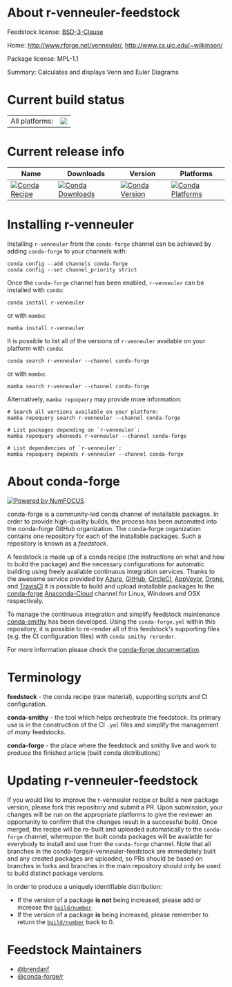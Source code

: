 About r-venneuler-feedstock
===========================

Feedstock license: [BSD-3-Clause](https://github.com/conda-forge/r-venneuler-feedstock/blob/main/LICENSE.txt)

Home: http://www.rforge.net/venneuler/, http://www.cs.uic.edu/~wilkinson/

Package license: MPL-1.1

Summary: Calculates and displays Venn and Euler Diagrams

Current build status
====================


<table><tr><td>All platforms:</td>
    <td>
      <a href="https://dev.azure.com/conda-forge/feedstock-builds/_build/latest?definitionId=10774&branchName=main">
        <img src="https://dev.azure.com/conda-forge/feedstock-builds/_apis/build/status/r-venneuler-feedstock?branchName=main">
      </a>
    </td>
  </tr>
</table>

Current release info
====================

| Name | Downloads | Version | Platforms |
| --- | --- | --- | --- |
| [![Conda Recipe](https://img.shields.io/badge/recipe-r--venneuler-green.svg)](https://anaconda.org/conda-forge/r-venneuler) | [![Conda Downloads](https://img.shields.io/conda/dn/conda-forge/r-venneuler.svg)](https://anaconda.org/conda-forge/r-venneuler) | [![Conda Version](https://img.shields.io/conda/vn/conda-forge/r-venneuler.svg)](https://anaconda.org/conda-forge/r-venneuler) | [![Conda Platforms](https://img.shields.io/conda/pn/conda-forge/r-venneuler.svg)](https://anaconda.org/conda-forge/r-venneuler) |

Installing r-venneuler
======================

Installing `r-venneuler` from the `conda-forge` channel can be achieved by adding `conda-forge` to your channels with:

```
conda config --add channels conda-forge
conda config --set channel_priority strict
```

Once the `conda-forge` channel has been enabled, `r-venneuler` can be installed with `conda`:

```
conda install r-venneuler
```

or with `mamba`:

```
mamba install r-venneuler
```

It is possible to list all of the versions of `r-venneuler` available on your platform with `conda`:

```
conda search r-venneuler --channel conda-forge
```

or with `mamba`:

```
mamba search r-venneuler --channel conda-forge
```

Alternatively, `mamba repoquery` may provide more information:

```
# Search all versions available on your platform:
mamba repoquery search r-venneuler --channel conda-forge

# List packages depending on `r-venneuler`:
mamba repoquery whoneeds r-venneuler --channel conda-forge

# List dependencies of `r-venneuler`:
mamba repoquery depends r-venneuler --channel conda-forge
```


About conda-forge
=================

[![Powered by
NumFOCUS](https://img.shields.io/badge/powered%20by-NumFOCUS-orange.svg?style=flat&colorA=E1523D&colorB=007D8A)](https://numfocus.org)

conda-forge is a community-led conda channel of installable packages.
In order to provide high-quality builds, the process has been automated into the
conda-forge GitHub organization. The conda-forge organization contains one repository
for each of the installable packages. Such a repository is known as a *feedstock*.

A feedstock is made up of a conda recipe (the instructions on what and how to build
the package) and the necessary configurations for automatic building using freely
available continuous integration services. Thanks to the awesome service provided by
[Azure](https://azure.microsoft.com/en-us/services/devops/), [GitHub](https://github.com/),
[CircleCI](https://circleci.com/), [AppVeyor](https://www.appveyor.com/),
[Drone](https://cloud.drone.io/welcome), and [TravisCI](https://travis-ci.com/)
it is possible to build and upload installable packages to the
[conda-forge](https://anaconda.org/conda-forge) [Anaconda-Cloud](https://anaconda.org/)
channel for Linux, Windows and OSX respectively.

To manage the continuous integration and simplify feedstock maintenance
[conda-smithy](https://github.com/conda-forge/conda-smithy) has been developed.
Using the ``conda-forge.yml`` within this repository, it is possible to re-render all of
this feedstock's supporting files (e.g. the CI configuration files) with ``conda smithy rerender``.

For more information please check the [conda-forge documentation](https://conda-forge.org/docs/).

Terminology
===========

**feedstock** - the conda recipe (raw material), supporting scripts and CI configuration.

**conda-smithy** - the tool which helps orchestrate the feedstock.
                   Its primary use is in the construction of the CI ``.yml`` files
                   and simplify the management of *many* feedstocks.

**conda-forge** - the place where the feedstock and smithy live and work to
                  produce the finished article (built conda distributions)


Updating r-venneuler-feedstock
==============================

If you would like to improve the r-venneuler recipe or build a new
package version, please fork this repository and submit a PR. Upon submission,
your changes will be run on the appropriate platforms to give the reviewer an
opportunity to confirm that the changes result in a successful build. Once
merged, the recipe will be re-built and uploaded automatically to the
`conda-forge` channel, whereupon the built conda packages will be available for
everybody to install and use from the `conda-forge` channel.
Note that all branches in the conda-forge/r-venneuler-feedstock are
immediately built and any created packages are uploaded, so PRs should be based
on branches in forks and branches in the main repository should only be used to
build distinct package versions.

In order to produce a uniquely identifiable distribution:
 * If the version of a package **is not** being increased, please add or increase
   the [``build/number``](https://docs.conda.io/projects/conda-build/en/latest/resources/define-metadata.html#build-number-and-string).
 * If the version of a package **is** being increased, please remember to return
   the [``build/number``](https://docs.conda.io/projects/conda-build/en/latest/resources/define-metadata.html#build-number-and-string)
   back to 0.

Feedstock Maintainers
=====================

* [@brendanf](https://github.com/brendanf/)
* [@conda-forge/r](https://github.com/conda-forge/r/)

